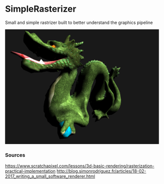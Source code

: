 # SimpleRasterizer

Small and simple rastrizer built to better understand the graphics pipeline

![Demo](/SimpleRasterizer/Capture.PNG)


### Sources
https://www.scratchapixel.com/lessons/3d-basic-rendering/rasterization-practical-implementation
http://blog.simonrodriguez.fr/articles/18-02-2017_writing_a_small_software_renderer.html

